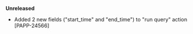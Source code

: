 **Unreleased**
* Added 2 new fields ("start_time" and "end_time") to "run query" action [PAPP-24566]